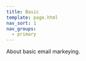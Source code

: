 ```yaml
---
title: Basic
template: page.html
nav_sort: 1
nav_groups:
  - primary
---
```


About basic email markeying.